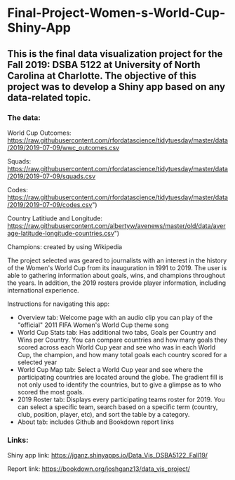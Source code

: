 # Final-Project-Women-s-World-Cup-Shiny-App

## This is the final data visualization project for the Fall 2019: DSBA 5122 at University of North Carolina at Charlotte. The objective of this project was to develop a Shiny app based on any data-related topic.

### The data:

World Cup Outcomes:
https://raw.githubusercontent.com/rfordatascience/tidytuesday/master/data/2019/2019-07-09/wwc_outcomes.csv

Squads:
https://raw.githubusercontent.com/rfordatascience/tidytuesday/master/data/2019/2019-07-09/squads.csv

Codes:
https://raw.githubusercontent.com/rfordatascience/tidytuesday/master/data/2019/2019-07-09/codes.csv")

Country Latitiude and Longitude:
https://raw.githubusercontent.com/albertyw/avenews/master/old/data/average-latitude-longitude-countries.csv")

Champions:
created by using Wikipedia

The project selected was geared to journalists with an interest in the history of the Women's World Cup from its inauguration in 1991 to 2019.  The user is able to gathering information about goals, wins, and champions throughout the years. In addition, the 2019 rosters provide player information, including international experience.

Instructions for navigating this app:
  - Overview tab: Welcome page with an audio clip you can play of the "official" 2011 FIFA Women's World Cup theme    song
  - World Cup Stats tab: Has additional two tabs, Goals per Country and Wins per Country.  You can compare countries and how many goals they scored across each World Cup year and see who was in each World Cup, the champion, and how many total goals each country scored for a selected year
  - World Cup Map tab: Select a World Cup year and see where the participating countries are located around the globe.  The gradient fill is not only used to identify the countries, but to give a glimpse as to who scored the most goals.
  - 2019 Roster tab: Displays every participating teams roster for 2019.  You can select a specific team, search based on a specific term (country, club, position, player, etc), and sort the table by a category.
  - About tab: includes Github and Bookdown report links

### Links:

Shiny app link: https://jganz.shinyapps.io/Data_Vis_DSBA5122_Fall19/

Report link: https://bookdown.org/joshganz13/data_vis_project/

